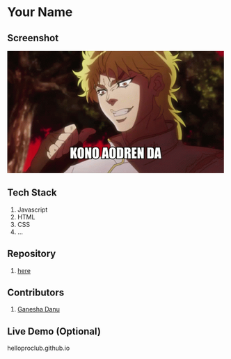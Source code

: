 # Your Name

## Screenshot
![](./tenor.gif)

## Tech Stack
1. Javascript
2. HTML
3. CSS
4. ...

## Repository
1. [here](https://github.com/helloproclub/Aurora)

## Contributors

1. [Ganesha Danu](https://github.com/blinfoldking)

## Live Demo  (Optional)

helloproclub.github.io
